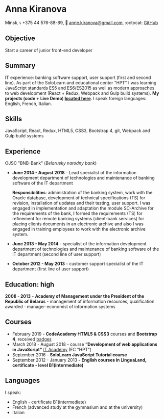 # Anna Kiranova
Minsk, :telephone_receiver: +375 44 576-88-89, :email: anne.kiranova@gmail.com, :octocat: [GitHub](https://github.com/anna-kiranova)

## Objective
Start a career of junior front-end developer

## Summary
IT experience: banking software support, user support (first and second line). As part of the SoloLearn and educational center "HPT" I was learning JavaScript standards ES5 and ES6/ES2015 as well as modern approaches to web development (React + Redux, Webpack and Gulp build systems). **My projects (code + Live Demo) [located here](https://anna-kiranova.github.io/#projects)**. I speak foreign languages: English, French, Italian.

## Skills
JavaScript, React, Redux, HTML5, CSS3, Bootstrap 4, git, Webpack and Gulp build systems

## Experience
OJSC "BNB-Bank" (_Belarusky narodny bank_)

* **June 2014 - August 2018** - Lead specialist of the information development department of technologies and maintenance of banking software of the IT department

  **Responsibilities**: administration of the banking system, work with the Oracle database, development of technical       specifications (TS) for revision, installation of updates and their testing, user support. I was engaged in implementation and adaptation the module SC-Archive for the requirements of the bank, I formed the requirements (TS) for refinement for remote banking systems (client-bank services) for placing clients documents in an electronic archive and also I was engaged in training employees to work with the electronic archive system.
  
* **June 2013 - May 2014** - specialist of the information development department of technologies and maintenance of banking software of the IT department (second line of user support)
* **October 2012 - May 2013** - customer support specialist of the IT department (first line of user support)

## Education: high
**2008 - 2013** - **Academy of Management under the President of the Republic of Belarus** - management of information resources, qualification awarded - manager-economist of information systems

## Courses
* February 2019 - **CodeAcademy HTML5 & CSS3** courses and **Bootstrap 4**, received [badges](https://www.codecademy.com/users/annaKiranova/achievements)
* March 2018 - August 2018 - course **“Development of web applications in JavaScript”** [IT Academy](https://www.it-academy.by/) (EC "HPT")
* September 2016 - **SoloLearn JavaScript Tutorial course**
* September 2012 - January 2013 - **English courses in LinguaLand, certificate - level B1(intermediate)**

## Languages
I speak:
* English - certificate B1(intermediate) 
* French (advanced study at the gymnasium and at the university)
* Italian
